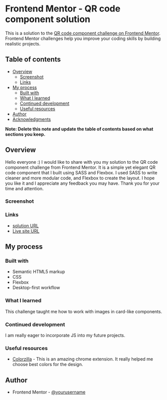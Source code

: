 # Frontend Mentor - QR code component solution

This is a solution to the [QR code component challenge on Frontend Mentor](https://www.frontendmentor.io/challenges/qr-code-component-iux_sIO_H). Frontend Mentor challenges help you improve your coding skills by building realistic projects. 

## Table of contents

- [Overview](#overview)
  - [Screenshot](#screenshot)
  - [Links](#links)
- [My process](#my-process)
  - [Built with](#built-with)
  - [What I learned](#what-i-learned)
  - [Continued development](#continued-development)
  - [Useful resources](#useful-resources)
- [Author](#author)
- [Acknowledgments](#acknowledgments)

**Note: Delete this note and update the table of contents based on what sections you keep.**

## Overview

Hello everyone :)  I would like to share with you my solution to the QR code component challenge from Frontend Mentor. It is a simple yet elegant QR code component that I built using SASS and Flexbox. I used SASS to write cleaner and more modular code, and Flexbox to create the layout. I hope you like it and I appreciate any feedback you may have. Thank you for your time and attention.

### Screenshot




### Links

- [solution URL](https://github.com/HosseinHeydarpour/qr-code-component)
- [Live site URL](https://hosseinheydarpour.github.io/qr-code-component/)

## My process

### Built with

- Semantic HTML5 markup
- CSS 
- Flexbox
- Desktop-first workflow




### What I learned

This challenge taught me how to work with images in card-like components.




### Continued development

I am really eager to incorporate JS into my future projects.

### Useful resources

- [Colorzilla](https://chromewebstore.google.com/detail/colorzilla/bhlhnicpbhignbdhedgjhgdocnmhomnp) - This is an amazing chrome extension. It really helped me choose best colors for the design.




## Author


- Frontend Mentor - [@yourusername](https://www.frontendmentor.io/profile/HosseinHeydarpour)


